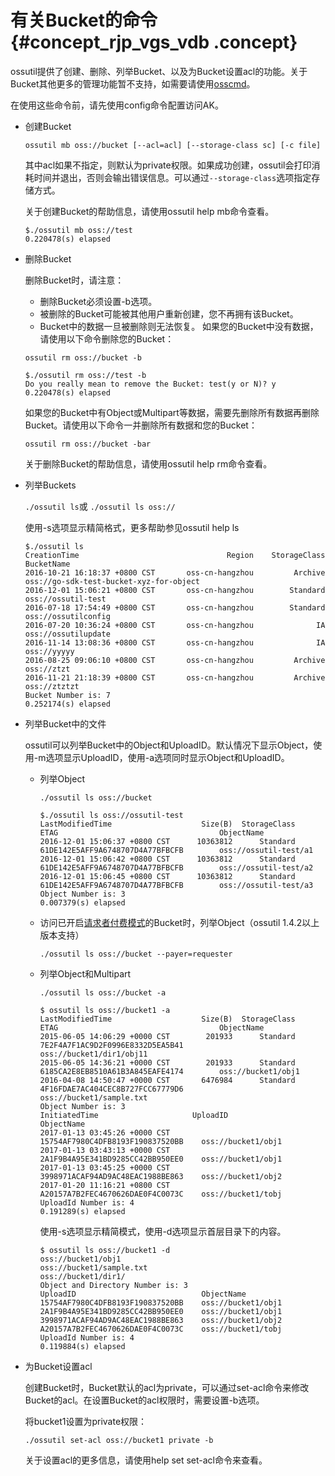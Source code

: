 # 有关Bucket的命令 {#concept_rjp_vgs_vdb .concept}

ossutil提供了创建、删除、列举Bucket、以及为Bucket设置acl的功能。关于Bucket其他更多的管理功能暂不支持，如需要请使用[osscmd](intl.zh-CN/常用工具/osscmd/快速安装.md#)。

在使用这些命令前，请先使用config命令配置访问AK。

-   创建Bucket

    ```
    ossutil mb oss://bucket [--acl=acl] [--storage-class sc] [-c file]
    ```

    其中acl如果不指定，则默认为private权限。如果成功创建，ossutil会打印消耗时间并退出，否则会输出错误信息。可以通过`--storage-class`选项指定存储方式。

    关于创建Bucket的帮助信息，请使用ossutil help mb命令查看。

    ```
    $./ossutil mb oss://test
    0.220478(s) elapsed
    ```

-   删除Bucket

    删除Bucket时，请注意：

    -   删除Bucket必须设置-b选项。
    -   被删除的Bucket可能被其他用户重新创建，您不再拥有该Bucket。
    -   Bucket中的数据一旦被删除则无法恢复。
    如果您的Bucket中没有数据，请使用以下命令删除您的Bucket：

    ```
    ossutil rm oss://bucket -b
    ```

    ```
    $./ossutil rm oss://test -b
    Do you really mean to remove the Bucket: test(y or N)? y
    0.220478(s) elapsed
    ```

    如果您的Bucket中有Object或Multipart等数据，需要先删除所有数据再删除Bucket。请使用以下命令一并删除所有数据和您的Bucket：

    ```
    ossutil rm oss://bucket -bar
    ```

    关于删除Bucket的帮助信息，请使用ossutil help rm命令查看。

-   列举Buckets

    `./ossutil ls`或 `./ossutil ls oss://`

    使用-s选项显示精简格式，更多帮助参见ossutil help ls

    ```
    $./ossutil ls
    CreationTime                                 Region    StorageClass    BucketName
    2016-10-21 16:18:37 +0800 CST       oss-cn-hangzhou         Archive    oss://go-sdk-test-bucket-xyz-for-object
    2016-12-01 15:06:21 +0800 CST       oss-cn-hangzhou        Standard    oss://ossutil-test
    2016-07-18 17:54:49 +0800 CST       oss-cn-hangzhou        Standard    oss://ossutilconfig
    2016-07-20 10:36:24 +0800 CST       oss-cn-hangzhou              IA    oss://ossutilupdate
    2016-11-14 13:08:36 +0800 CST       oss-cn-hangzhou              IA    oss://yyyyy
    2016-08-25 09:06:10 +0800 CST       oss-cn-hangzhou         Archive    oss://ztzt
    2016-11-21 21:18:39 +0800 CST       oss-cn-hangzhou         Archive    oss://ztztzt
    Bucket Number is: 7
    0.252174(s) elapsed
    ```

-   列举Bucket中的文件

    ossutil可以列举Bucket中的Object和UploadID。默认情况下显示Object，使用-m选项显示UploadID，使用-a选项同时显示Object和UploadID。

    -   列举Object

        ```
        ./ossutil ls oss://bucket
        ```

        ```
        $./ossutil ls oss://ossutil-test
        LastModifiedTime                    Size(B)  StorageClass   ETAG                                    ObjectName
        2016-12-01 15:06:37 +0800 CST      10363812      Standard   61DE142E5AFF9A6748707D4A77BFBCFB        oss://ossutil-test/a1
        2016-12-01 15:06:42 +0800 CST      10363812      Standard   61DE142E5AFF9A6748707D4A77BFBCFB        oss://ossutil-test/a2
        2016-12-01 15:06:45 +0800 CST      10363812      Standard   61DE142E5AFF9A6748707D4A77BFBCFB        oss://ossutil-test/a3
        Object Number is: 3
        0.007379(s) elapsed
        ```

    -   访问已开启[请求者付费模式](../../../../intl.zh-CN/控制台用户指南/管理存储空间/设置请求者付费模式.md#)的Bucket时，列举Object（ossutil 1.4.2以上版本支持）

        ```
        ./ossutil ls oss://bucket --payer=requester
        ```

    -   列举Object和Multipart

        ```
        ./ossutil ls oss://bucket -a
        ```

        ```
        $ ossutil ls oss://bucket1 -a
        LastModifiedTime                    Size(B)  StorageClass   ETAG                                    ObjectName
        2015-06-05 14:06:29 +0000 CST        201933      Standard   7E2F4A7F1AC9D2F0996E8332D5EA5B41        oss://bucket1/dir1/obj11
        2015-06-05 14:36:21 +0000 CST        201933      Standard   6185CA2E8EB8510A61B3A845EAFE4174        oss://bucket1/obj1
        2016-04-08 14:50:47 +0000 CST       6476984      Standard   4F16FDAE7AC404CEC8B727FCC67779D6        oss://bucket1/sample.txt
        Object Number is: 3
        InitiatedTime                     UploadID                           ObjectName
        2017-01-13 03:45:26 +0000 CST     15754AF7980C4DFB8193F190837520BB    oss://bucket1/obj1
        2017-01-13 03:43:13 +0000 CST     2A1F9B4A95E341BD9285CC42BB950EE0    oss://bucket1/obj1
        2017-01-13 03:45:25 +0000 CST     3998971ACAF94AD9AC48EAC1988BE863    oss://bucket1/obj2
        2017-01-20 11:16:21 +0800 CST     A20157A7B2FEC4670626DAE0F4C0073C    oss://bucket1/tobj
        UploadId Number is: 4
        0.191289(s) elapsed
        ```

        使用-s选项显示精简模式，使用-d选项显示首层目录下的内容。

        ```
        $ ossutil ls oss://bucket1 -d
        oss://bucket1/obj1
        oss://bucket1/sample.txt
        oss://bucket1/dir1/
        Object and Directory Number is: 3
        UploadID                            ObjectName
        15754AF7980C4DFB8193F190837520BB    oss://bucket1/obj1
        2A1F9B4A95E341BD9285CC42BB950EE0    oss://bucket1/obj1
        3998971ACAF94AD9AC48EAC1988BE863    oss://bucket1/obj2
        A20157A7B2FEC4670626DAE0F4C0073C    oss://bucket1/tobj
        UploadId Number is: 4
        0.119884(s) elapsed
        ```

-   为Bucket设置acl

    创建Bucket时，Bucket默认的acl为private，可以通过set-acl命令来修改Bucket的acl。在设置Bucket的acl权限时，需要设置-b选项。

    将bucket1设置为private权限：

    ```
    ./ossutil set-acl oss://bucket1 private -b
    ```

    关于设置acl的更多信息，请使用help set set-acl命令来查看。


